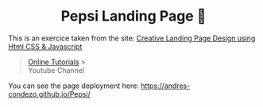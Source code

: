<h1 align=center> Pepsi Landing Page 🥤</h1>

This is an exercice taken from the site:
[Creative Landing Page Design using Html CSS & Javascript](https://www.youtube.com/watch?v=s_z5laE4KTw&t=1s "Creative Landing Page Design using Html CSS & Javascript")

> [Online Tutorials](https://www.youtube.com/channel/UCbwXnUipZsLfUckBPsC7Jog "Online Tutorials") > <br>Youtube Channel

You can see the page deployment here: https://andres-condezo.github.io/Pepsi/
